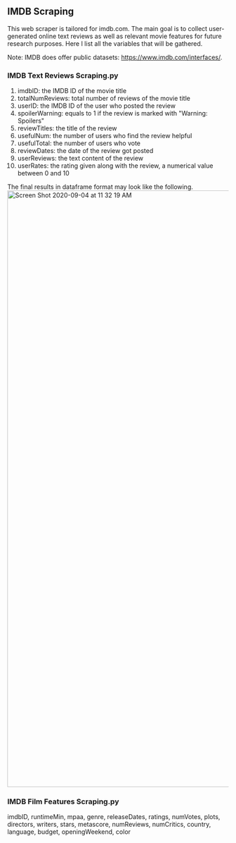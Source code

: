## IMDB Scraping

This web scraper is tailored for imdb.com. The main goal is to collect user-generated online text reviews as well as relevant movie features for future research purposes. Here I list all the variables that will be gathered.

Note: IMDB does offer public datasets: https://www.imdb.com/interfaces/. 

### IMDB Text Reviews Scraping.py

1. imdbID: the IMDB ID of the movie title
2. totalNumReviews: total number of reviews of the movie title
3. userID: the IMDB ID of the user who posted the review
4. spoilerWarning: equals to 1 if the review is marked with "Warning: Spoilers"
5. reviewTitles: the title of the review
6. usefulNum: the number of users who find the review helpful
7. usefulTotal: the number of users who vote
8. reviewDates: the date of the review got posted
9. userReviews: the text content of the review
10. userRates: the rating given along with the review, a numerical value between 0 and 10
                                                  
The final results in dataframe format may look like the following.
<img width="1354" alt="Screen Shot 2020-09-04 at 11 32 19 AM" src="https://user-images.githubusercontent.com/33683715/92274609-6da71300-eea2-11ea-91fe-aceae8520a78.png">

### IMDB Film Features Scraping.py

imdbID, runtimeMin, mpaa, genre, releaseDates, ratings, numVotes, plots, directors, writers, stars, metascore, numReviews, numCritics, country, language, budget, openingWeekend, color
